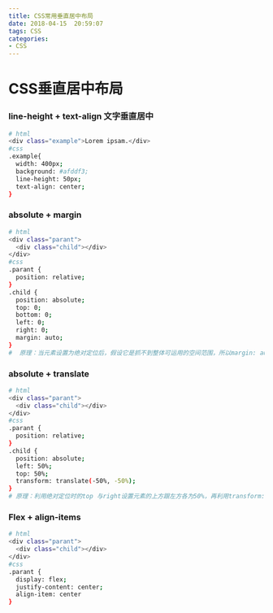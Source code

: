 ```yaml
---
title: CSS常用垂直居中布局
date: 2018-04-15  20:59:07
tags: CSS
categories: 
- CSS
---
```

# CSS垂直居中布局

### line-height + text-align 文字垂直居中
``` bash
# html
<div class="example">Lorem ipsam.</div>
#css
.example{
  width: 400px;
  background: #afddf3;
  line-height: 50px;
  text-align: center;
}
```

### absolute + margin 

``` bash
# html
<div class="parant">
  <div class="child"></div>
</div>
#css
.parant {
  position: relative;
}
.child {
  position: absolute;
  top: 0;
  bottom: 0;
  left: 0;
  right: 0;
  margin: auto;
}
#  原理：当元素设置为绝对定位后，假设它是抓不到整体可运用的空间范围，所以margin: auto会失效，但当你设置了top:0;bottom:0;时，绝对定位元素就抓到了可运用的空间了，这时你的margin:auto就生效了。
```

### absolute + translate
``` bash
# html
<div class="parant">
  <div class="child"></div>
</div>
#css
.parant {
  position: relative;
}
.child {
  position: absolute;
  left: 50%;
  top: 50%;
  transform: translate(-50%, -50%);
}
# 原理：利用绝对定位时的top 与right设置元素的上方跟左方各为50%，再利用transform: translate(-50%, -50%);位移居中元素自身宽与高的50%就能达成居中的目的了。
```

### Flex + align-items
``` bash
# html
<div class="parant">
  <div class="child"></div>
</div>
#css
.parant {
  display: flex;
  justify-content: center;
  align-item: center
}
```



